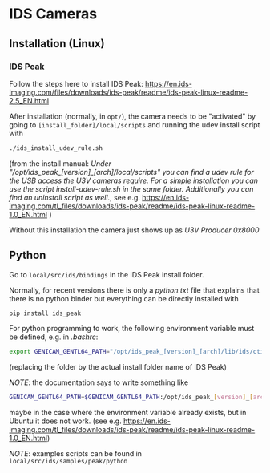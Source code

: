 # IDS Cameras

## Installation (Linux)


### IDS Peak

Follow the steps here to install IDS Peak:
https://en.ids-imaging.com/files/downloads/ids-peak/readme/ids-peak-linux-readme-2.5_EN.html

After installation (normally, in `opt/`), the camera needs to be "activated" by going to
`[install_folder]/local/scripts` and running the udev install script with
```bash
./ids_install_udev_rule.sh
```
(from the install manual:
*Under "/opt/ids_peak_[version]_[arch]/local/scripts" you can find a udev rule for the USB access the U3V cameras require. For a simple installation you can use the script install-udev-rule.sh in the same folder. Additionally you can find an uninstall script as well.*, see e.g. https://en.ids-imaging.com/tl_files/downloads/ids-peak/readme/ids-peak-linux-readme-1.0_EN.html
)

Without this installation the camera just shows up as *U3V Producer 0x8000*


## Python

Go to `local/src/ids/bindings` in the IDS Peak install folder.

Normally, for recent versions there is only a *python.txt* file that explains that there is no python binder but everything can be directly installed with
```bash
pip install ids_peak
```

For python programming to work, the following environment variable must be defined, e.g. in *.bashrc*:
```bash
export GENICAM_GENTL64_PATH="/opt/ids_peak_[version]_[arch]/lib/ids/cti"
```
(replacing the folder by the actual install folder name of IDS Peak)

*NOTE*: the documentation says to write something like
```bash
GENICAM_GENTL64_PATH=$GENICAM_GENTL64_PATH:/opt/ids_peak_[version]_[arch]/lib/ids/cti
```
maybe in the case where the environment variable already exists, but in Ubuntu it does not work.
(see e.g. https://en.ids-imaging.com/tl_files/downloads/ids-peak/readme/ids-peak-linux-readme-1.0_EN.html)

*NOTE*: examples scripts can be found in `local/src/ids/samples/peak/python`

